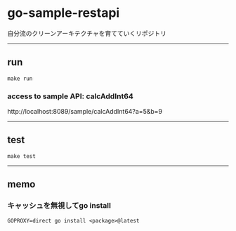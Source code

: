 # go-sample-restapi

自分流のクリーンアーキテクチャを育てていくリポジトリ

---

## run
```
make run
```

### access to sample API: calcAddInt64
http://localhost:8089/sample/calcAddInt64?a=5&b=9

----

## test
```
make test
```

---

## memo

### キャッシュを無視してgo install
```
GOPROXY=direct go install <package>@latest
```
